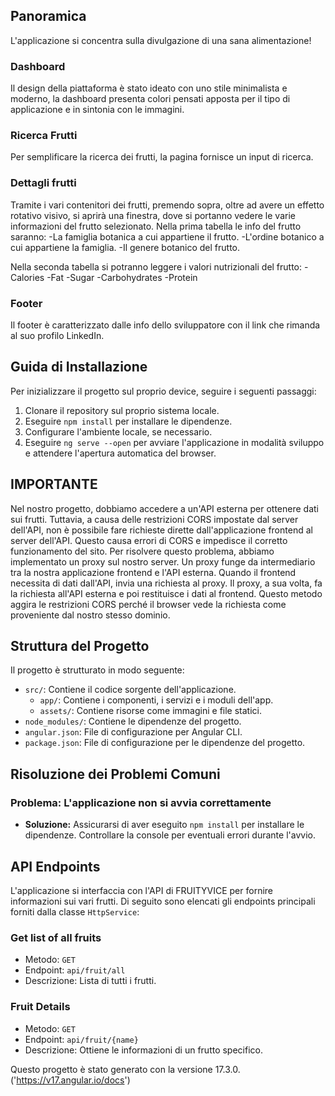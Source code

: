 ## Panoramica

L'applicazione si concentra sulla divulgazione di una sana alimentazione!


### Dashboard

Il design della piattaforma è stato ideato con uno stile minimalista e moderno, la dashboard presenta colori pensati apposta per il tipo di applicazione e in sintonia con le immagini.


### Ricerca Frutti

Per semplificare la ricerca dei frutti, la pagina fornisce un input di ricerca.


 ### Dettagli frutti

Tramite i vari contenitori dei frutti, premendo sopra, oltre ad avere un effetto rotativo visivo, si aprirà una finestra, dove si portanno vedere le varie informazioni del frutto selezionato.
Nella prima tabella le info del frutto saranno: 
-La famiglia botanica a cui appartiene il frutto.
-L'ordine botanico a cui appartiene la famiglia.
-Il genere botanico del frutto.

Nella seconda tabella si potranno leggere i valori nutrizionali del frutto:
-Calories
-Fat
-Sugar
-Carbohydrates
-Protein


### Footer

Il footer è caratterizzato dalle info dello sviluppatore con il link che rimanda al suo profilo LinkedIn.


## Guida di Installazione

Per inizializzare il progetto sul proprio device, seguire i seguenti passaggi:

1. Clonare il repository sul proprio sistema locale.
2. Eseguire `npm install` per installare le dipendenze.
3. Configurare l'ambiente locale, se necessario.
4. Eseguire `ng serve --open` per avviare l'applicazione in modalità sviluppo e attendere l'apertura automatica del browser.

## IMPORTANTE

Nel nostro progetto, dobbiamo accedere a un'API esterna per ottenere dati sui frutti. Tuttavia, a causa delle restrizioni CORS impostate dal server dell'API, non è possibile fare richieste dirette dall'applicazione frontend al server dell'API. Questo causa errori di CORS e impedisce il corretto funzionamento del sito.
Per risolvere questo problema, abbiamo implementato un proxy sul nostro server. Un proxy funge da intermediario tra la nostra applicazione frontend e l'API esterna. Quando il frontend necessita di dati dall'API, invia una richiesta al proxy. Il proxy, a sua volta, fa la richiesta all'API esterna e poi restituisce i dati al frontend. Questo metodo aggira le restrizioni CORS perché il browser vede la richiesta come proveniente dal nostro stesso dominio.


## Struttura del Progetto

Il progetto è strutturato in modo seguente:

- `src/`: Contiene il codice sorgente dell'applicazione.
  - `app/`: Contiene i componenti, i servizi e i moduli dell'app.
  - `assets/`: Contiene risorse come immagini e file statici.
- `node_modules/`: Contiene le dipendenze del progetto.
- `angular.json`: File di configurazione per Angular CLI.
- `package.json`: File di configurazione per le dipendenze del progetto.


## Risoluzione dei Problemi Comuni

### Problema: L'applicazione non si avvia correttamente

- **Soluzione:** Assicurarsi di aver eseguito `npm install` per installare le dipendenze. Controllare la console per eventuali errori durante l'avvio.

## API Endpoints

L'applicazione si interfaccia con l'API di FRUITYVICE per fornire informazioni sui vari frutti. Di seguito sono elencati gli endpoints principali forniti dalla classe `HttpService`:

### Get list of all fruits

  - Metodo: `GET`
  - Endpoint: `api/fruit/all`
  - Descrizione: Lista di tutti i frutti.


### Fruit Details

  - Metodo: `GET`
  - Endpoint: `api/fruit/{name}`
  - Descrizione: Ottiene le informazioni di un frutto specifico.

Questo progetto è stato generato con la versione 17.3.0. ('https://v17.angular.io/docs')

